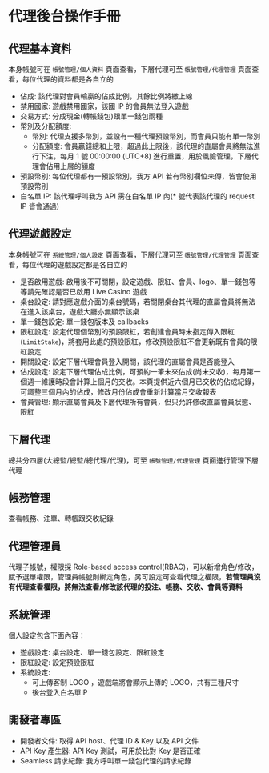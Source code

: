 # 代理後台操作手冊

## 代理基本資料

本身帳號可在 `帳號管理/個人資料` 頁面查看，下層代理可至 `帳號管理/代理管理` 頁面查看，每位代理的資料都是各自立的

- 佔成: 該代理對會員輸贏的佔成比例，其餘比例將繳上線
- 禁用國家: 遊戲禁用國家，該國 IP 的會員無法登入遊戲
- 交易方式: 分成現金(轉帳錢包)跟單一錢包兩種
- 幣別及分配額度: 
    - 幣別: 代理支援多幣別，並設有一種代理預設幣別，而會員只能有單一幣別
    - 分配額度: 會員贏錢總和上限，超過此上限後，該代理的直屬會員將無法進行下注，每月 1 號 00:00:00 (UTC+8) 進行重置，用於風險管理，下層代理會佔用上層的額度
- 預設幣別: 每位代理都有一預設幣別，我方 API 若有幣別欄位未傳，皆會使用預設幣別
- 白名單 IP: 該代理呼叫我方 API 需在白名單 IP 內(* 號代表該代理的 request IP 皆會通過)

## 代理遊戲設定

本身帳號可在 `系統管理/個人設定` 頁面查看，下層代理可至 `帳號管理/代理管理` 頁面查看，每位代理的遊戲設定都是各自立的

- 是否啟用遊戲: 啟用後不可關閉，設定遊戲、限紅、會員、logo、單一錢包等等請先確認是否已啟用 Live Casino 遊戲
- 桌台設定: 請對應遊戲介面的桌台號碼，若關閉桌台其代理的直屬會員將無法在進入該桌台，遊戲大廳亦無顯示該桌
- 單一錢包設定: 單一錢包版本及 callbacks
- 限紅設定: 設定代理個幣別的預設限紅，若創建會員時未指定傳入限紅(`LimitStake`)，將套用此處的預設限紅，修改預設限紅不會更新既有會員的限紅設定
- 開關設定: 設定下層代理會員登入開關，該代理的直屬會員是否能登入
- 佔成設定: 設定下層代理佔成比例，可預約一筆未來佔成(尚未交收)，每月第一個週一維護時段會計算上個月的交收。本頁提供近六個月已交收的佔成紀錄，可調整三個月內的佔成，修改月份佔成會重新計算當月交收報表
- 會員管理: 顯示直屬會員及下層代理所有會員，但只允許修改直屬會員狀態、限紅

## 下層代理

總共分四層(大總監/總監/總代理/代理)，可至 `帳號管理/代理管理` 頁面進行管理下層代理

## 帳務管理
查看帳務、注單、轉帳跟交收紀錄

## 代理管理員
代理子帳號，權限採 Role-based access control(RBAC)，可以新增角色/修改，賦予選單權限，管理員帳號則綁定角色，另可設定可查看代理之權限，**若管理員沒有代理查看權限，將無法查看/修改該代理的投注、帳務、交收、會員等資料**

## 系統管理

個人設定包含下面內容：
- 遊戲設定: 桌台設定、單一錢包設定、限紅設定
- 限紅設定: 設定預設限紅
- 系統設定: 
  - 可上傳客制 LOGO ，遊戲端將會顯示上傳的 LOGO，共有三種尺寸
  - 後台登入白名單IP
  
## 開發者專區
- 開發者文件: 取得 API host、代理 ID & Key 以及 API 文件
- API Key 產生器: API Key 測試，可用於比對 Key 是否正確
- Seamless 請求紀錄: 我方呼叫單一錢包代理的請求紀錄


